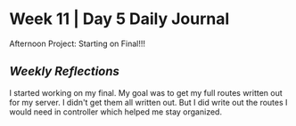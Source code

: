 # Week 11 | Day 5 Daily Journal

Afternoon Project: Starting on Final!!!

## *Weekly Reflections*

I started working on my final. My goal was to get my full routes written out for my server. I didn't get them all written out. But I did write out the routes I would need in controller which helped me stay organized. 
